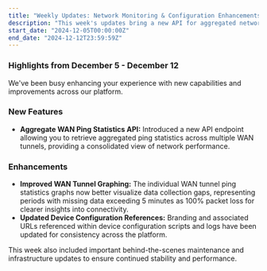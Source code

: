 ```yaml
---
title: "Weekly Updates: Network Monitoring & Configuration Enhancements (Dec 5-12)"
description: "This week's updates bring a new API for aggregated network stats, improved monitoring graphs showing data gaps, and refreshed branding in device configurations. Stay informed!"
start_date: "2024-12-05T00:00:00Z"
end_date: "2024-12-12T23:59:59Z"
---
```


### Highlights from December 5 - December 12

We've been busy enhancing your experience with new capabilities and improvements across our platform.

### New Features

*   **Aggregate WAN Ping Statistics API:** Introduced a new API endpoint allowing you to retrieve aggregated ping statistics across multiple WAN tunnels, providing a consolidated view of network performance.

### Enhancements

*   **Improved WAN Tunnel Graphing:** The individual WAN tunnel ping statistics graphs now better visualize data collection gaps, representing periods with missing data exceeding 5 minutes as 100% packet loss for clearer insights into connectivity.
*   **Updated Device Configuration References:** Branding and associated URLs referenced within device configuration scripts and logs have been updated for consistency across the platform.

This week also included important behind-the-scenes maintenance and infrastructure updates to ensure continued stability and performance.
